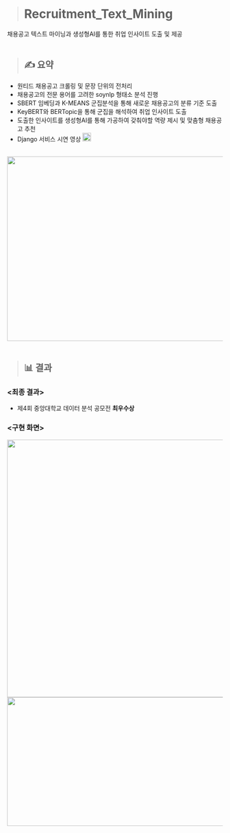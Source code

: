 > # Recruitment_Text_Mining
채용공고 텍스트 마이닝과 생성형AI를 통한 취업 인사이트 도출 및 제공 
<br/>
<br/>

> ## ✍ 요약
- 원티드 채용공고 크롤링 및 문장 단위의 전처리
- 채용공고의 전문 용어를 고려한 soynlp 형태소 분석 진행
- SBERT 임베딩과 K-MEANS 군집분석을 통해 새로운 채용공고의 분류 기준 도출
- KeyBERT와 BERTopic을 통해 군집을 해석하여 취업 인사이트 도출
- 도출한 인사이트를 생성형AI를 통해 가공하여 갖춰야할 역량 제시 및 맞춤형 채용공고 추천 
- Django 서비스 시연 영상 <a href="https://youtu.be/bNWfeFNdyOI?si=HUThnlBKSyuDsGsx"> <img src="https://img.shields.io/badge/-video-8AC926?style=for-the-badge" height="20px" style="margin-bottom: -5px" /> </a>
<br/>

<img src="https://github.com/tgwon/Recruitment_Text_Mining/assets/102985590/fbcf7002-2b59-437c-86ef-a2b9fff41669"  width="780" height="430">
<br/>
<br/>

> ## 📊 결과

### <최종 결과>
- 제4회 중앙대학교 데이터 분석 공모전 **최우수상**

### <구현 화면>
<img src="https://github.com/tgwon/Recruitment_Text_Mining/assets/102985590/8f9e24ab-ebdb-41da-a64c-19e4f3c8153d"  width="740" height="600">

<img src="https://github.com/tgwon/Recruitment_Text_Mining/assets/102985590/5a1bbf98-34ef-4cef-834c-3f30b4e29943"  width="580" height="300">
